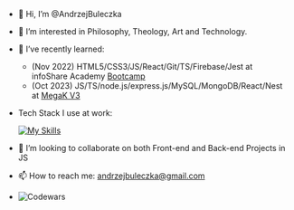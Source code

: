 - 👋 Hi, I’m @AndrzejBuleczka
- 👀 I’m interested in Philosophy, Theology, Art and Technology.
- 🌱 I’ve recently learned:
    - (Nov 2022) HTML5/CSS3/JS/React/Git/TS/Firebase/Jest at infoShare Academy [Bootcamp](https://infoshareacademy.com/kurs/bootcamp-frontend/)
    - (Oct 2023) JS/TS/node.js/express.js/MySQL/MongoDB/React/Nest at [MegaK V3](https://www.megak.pl/)

- Tech Stack I use at work:
  
    [![My Skills](https://skills.thijs.gg/icons?i=js,html,css,react,ts,git,gatsby,tailwind,nodejs,express,gitlab,idea,figma)](https://skills.thijs.gg) 
- 💞️ I’m looking to collaborate on both Front-end and Back-end Projects in JS
- 📫 How to reach me: andrzejbuleczka@gmail.com
- ![Codewars](https://www.codewars.com/users/AndrzejBuleczka/badges/small)

<!---
AndrzejBuleczka/AndrzejBuleczka is a ✨ special ✨ repository because its `README.md` (this file) appears on your GitHub profile.
You can click the Preview link to take a look at your changes.
--->

